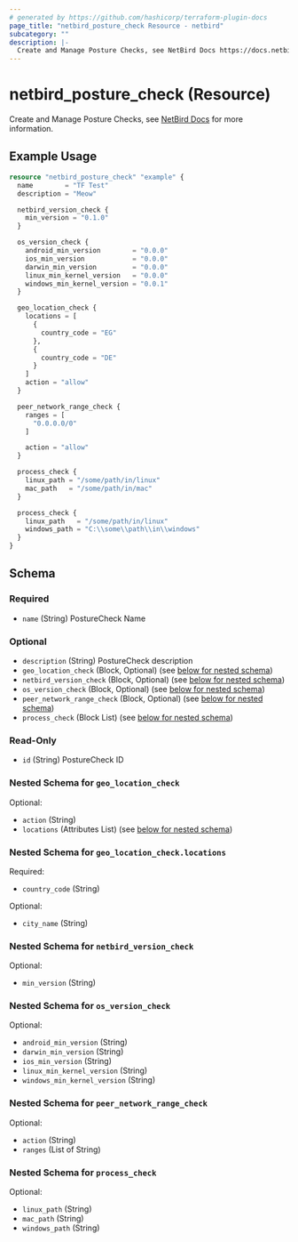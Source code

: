 ```yaml
---
# generated by https://github.com/hashicorp/terraform-plugin-docs
page_title: "netbird_posture_check Resource - netbird"
subcategory: ""
description: |-
  Create and Manage Posture Checks, see NetBird Docs https://docs.netbird.io/how-to/manage-posture-checks for more information.
---
```


# netbird_posture_check (Resource)

Create and Manage Posture Checks, see [NetBird Docs](https://docs.netbird.io/how-to/manage-posture-checks) for more information.

## Example Usage

```terraform
resource "netbird_posture_check" "example" {
  name        = "TF Test"
  description = "Meow"

  netbird_version_check {
    min_version = "0.1.0"
  }

  os_version_check {
    android_min_version        = "0.0.0"
    ios_min_version            = "0.0.0"
    darwin_min_version         = "0.0.0"
    linux_min_kernel_version   = "0.0.0"
    windows_min_kernel_version = "0.0.1"
  }

  geo_location_check {
    locations = [
      {
        country_code = "EG"
      },
      {
        country_code = "DE"
      }
    ]
    action = "allow"
  }

  peer_network_range_check {
    ranges = [
      "0.0.0.0/0"
    ]

    action = "allow"
  }

  process_check {
    linux_path = "/some/path/in/linux"
    mac_path   = "/some/path/in/mac"
  }

  process_check {
    linux_path   = "/some/path/in/linux"
    windows_path = "C:\\some\\path\\in\\windows"
  }
}
```

<!-- schema generated by tfplugindocs -->
## Schema

### Required

- `name` (String) PostureCheck Name

### Optional

- `description` (String) PostureCheck description
- `geo_location_check` (Block, Optional) (see [below for nested schema](#nestedblock--geo_location_check))
- `netbird_version_check` (Block, Optional) (see [below for nested schema](#nestedblock--netbird_version_check))
- `os_version_check` (Block, Optional) (see [below for nested schema](#nestedblock--os_version_check))
- `peer_network_range_check` (Block, Optional) (see [below for nested schema](#nestedblock--peer_network_range_check))
- `process_check` (Block List) (see [below for nested schema](#nestedblock--process_check))

### Read-Only

- `id` (String) PostureCheck ID

<a id="nestedblock--geo_location_check"></a>
### Nested Schema for `geo_location_check`

Optional:

- `action` (String)
- `locations` (Attributes List) (see [below for nested schema](#nestedatt--geo_location_check--locations))

<a id="nestedatt--geo_location_check--locations"></a>
### Nested Schema for `geo_location_check.locations`

Required:

- `country_code` (String)

Optional:

- `city_name` (String)



<a id="nestedblock--netbird_version_check"></a>
### Nested Schema for `netbird_version_check`

Optional:

- `min_version` (String)


<a id="nestedblock--os_version_check"></a>
### Nested Schema for `os_version_check`

Optional:

- `android_min_version` (String)
- `darwin_min_version` (String)
- `ios_min_version` (String)
- `linux_min_kernel_version` (String)
- `windows_min_kernel_version` (String)


<a id="nestedblock--peer_network_range_check"></a>
### Nested Schema for `peer_network_range_check`

Optional:

- `action` (String)
- `ranges` (List of String)


<a id="nestedblock--process_check"></a>
### Nested Schema for `process_check`

Optional:

- `linux_path` (String)
- `mac_path` (String)
- `windows_path` (String)
